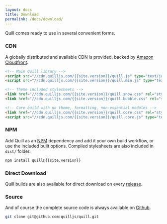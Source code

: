 ```yaml
---
layout: docs
title: Download
permalink: /docs/download/
---
```


Quill comes ready to use in several convenient forms.


### CDN

A globally distributed and available CDN is provided, backed by [Amazon Cloudfront](https://aws.amazon.com/cloudfront/).

```html
<!-- Main Quill library -->
<script src="//cdn.quilljs.com/{{site.version}}/quill.js" type="text/javascript"></script>
<script src="//cdn.quilljs.com/{{site.version}}/quill.min.js" type="text/javascript"></script>

<!-- Theme included stylesheets -->
<link href="//cdn.quilljs.com/{{site.version}}/quill.snow.css" rel="stylesheet">
<link href="//cdn.quilljs.com/{{site.version}}/quill.bubble.css" rel="stylesheet">

<!-- Core build with no theme, formatting, non-essential modules -->
<link href="//cdn.quilljs.com/{{site.version}}/quill.core.css" rel="stylesheet">
<script src="//cdn.quilljs.com/{{site.version}}/quill.core.js" type="text/javascript"></script>
```


### NPM

Add Quill as an [NPM](//www.npmjs.org/) dependency and add it your own build workflow, or use the included built options. Compiled stylesheets are also included in `dist/` folder.

```bash
npm install quill@{{site.version}}
```


### Direct Download

Quill builds are also available for direct download on every [release](https://github.com/quilljs/quill/releases/tag/v{{site.version}}).


### Source

And of course the complete source code is always available on [Github](https://github.com/quilljs/quill).

```bash
git clone git@github.com:quilljs/quill.git
```
